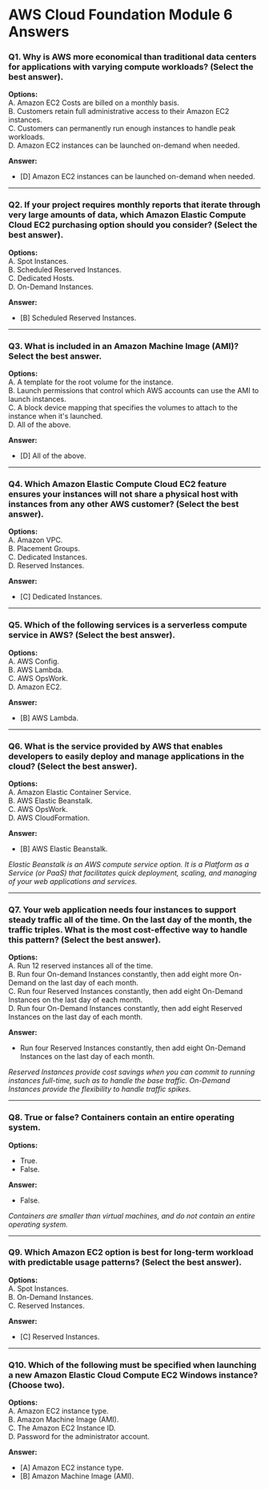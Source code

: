 # AWS Cloud Foundation Module 6 Answers

### Q1. Why is AWS more economical than traditional data centers for applications with varying compute workloads? (Select the best answer).
**Options:** <br/>
A. Amazon EC2 Costs are billed on a monthly basis. <br/>
B. Customers retain full administrative access to their Amazon EC2 instances. <br/>
C. Customers can permanently run enough instances to handle peak workloads. <br/>
D. Amazon EC2 instances can be launched on-demand when needed.

**Answer:**
- [D] Amazon EC2 instances can be launched on-demand when needed.

---

### Q2. If your project requires monthly reports that iterate through very large amounts of data, which Amazon Elastic Compute Cloud EC2 purchasing option should you consider? (Select the best answer).
**Options:** <br/>
A. Spot Instances. <br/>
B. Scheduled Reserved Instances. <br/>
C. Dedicated Hosts. <br/>
D. On-Demand Instances.

**Answer:**
- [B] Scheduled Reserved Instances.

---

### Q3. What is included in an Amazon Machine Image (AMI)? Select the best answer.
**Options:** <br/>
A. A template for the root volume for the instance. <br/>
B. Launch permissions that control which AWS accounts can use the AMI to launch instances. <br/>
C. A block device mapping that specifies the volumes to attach to the instance when it's launched. <br/>
D. All of the above.

**Answer:**
- [D] All of the above.

---

### Q4. Which Amazon Elastic Compute Cloud EC2 feature ensures your instances will not share a physical host with instances from any other AWS customer? (Select the best answer).
**Options:** <br/>
A. Amazon VPC. <br/>
B. Placement Groups. <br/>
C. Dedicated Instances. <br/>
D. Reserved Instances.

**Answer:**
- [C] Dedicated Instances.

---

### Q5. Which of the following services is a serverless compute service in AWS? (Select the best answer).
**Options:** <br/>
A. AWS Config. <br/>
B. AWS Lambda. <br/>
C. AWS OpsWork. <br/>
D. Amazon EC2.

**Answer:**
- [B] AWS Lambda.

---

### Q6. What is the service provided by AWS that enables developers to easily deploy and manage applications in the cloud? (Select the best answer).
**Options:** <br/>
A. Amazon Elastic Container Service. <br/>
B. AWS Elastic Beanstalk. <br/>
C. AWS OpsWork. <br/>
D. AWS CloudFormation.

**Answer:**
- [B] AWS Elastic Beanstalk.

*Elastic Beanstalk is an AWS compute service option. It is a Platform as a Service (or PaaS) that facilitates quick deployment, scaling, and managing of your web applications and services.*

---

### Q7. Your web application needs four instances to support steady traffic all of the time. On the last day of the month, the traffic triples. What is the most cost-effective way to handle this pattern? (Select the best answer).
**Options:** <br/>
A. Run 12 reserved instances all of the time. <br/>
B. Run four On-demand Instances constantly, then add eight more On-Demand on the last day of each month. <br/>
C. Run four Reserved Instances constantly, then add eight On-Demand Instances on the last day of each month. <br/>
D. Run four On-Demand Instances constantly, then add eight Reserved Instances on the last day of each month.

**Answer:**
- Run four Reserved Instances constantly, then add eight On-Demand Instances on the last day of each month.

*Reserved Instances provide cost savings when you can commit to running instances full-time, such as to handle the base traffic. On-Demand Instances provide the flexibility to handle traffic spikes.*

---

### Q8. True or false? Containers contain an entire operating system.
**Options:**
- True.
- False.

**Answer:**
- False.

*Containers are smaller than virtual machines, and do not contain an entire operating system.*

---

### Q9. Which Amazon EC2 option is best for long-term workload with predictable usage patterns? (Select the best answer).
**Options:** <br/>
A. Spot Instances. <br/>
B. On-Demand Instances. <br/>
C. Reserved Instances.

**Answer:**
- [C] Reserved Instances.

---

### Q10. Which of the following must be specified when launching a new Amazon Elastic Cloud Compute EC2 Windows instance? (Choose two).
**Options:** <br/>
A. Amazon EC2 instance type. <br/>
B. Amazon Machine Image (AMI). <br/>
C. The Amazon EC2 Instance ID. <br/>
D. Password for the administrator account.

**Answer:**
- [A] Amazon EC2 instance type.
- [B] Amazon Machine Image (AMI).
